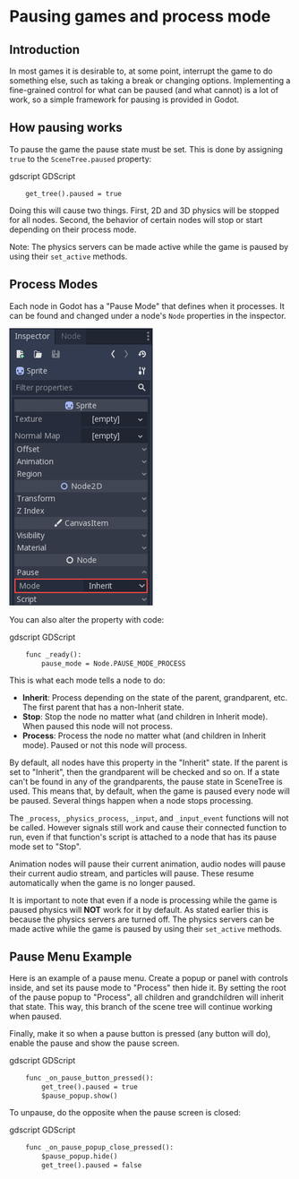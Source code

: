 

Pausing games and process mode
==============================

Introduction
------------

In most games it is desirable to, at some point, interrupt the
game to do something else, such as taking a break or changing options.
Implementing a fine-grained control for what can be paused (and what cannot)
is a lot of work, so a simple framework for pausing is provided in
Godot.

How pausing works
-----------------

To pause the game the pause state must be set. This is done by assigning
`true` to the `SceneTree.paused` property:

gdscript GDScript

```
    get_tree().paused = true
```

Doing this will cause two things. First, 2D and 3D physics will be stopped
for all nodes. Second, the behavior of certain nodes will stop or start
depending on their process mode.

Note:
 The physics servers can be made active while the game is
          paused by using their `set_active` methods.

Process Modes
-------------

Each node in Godot has a "Pause Mode" that defines when it processes. It can
be found and changed under a node's `Node` properties in the inspector.

![](img/pausemode.png)

You can also alter the property with code:

gdscript GDScript

```
    func _ready():
        pause_mode = Node.PAUSE_MODE_PROCESS
```

This is what each mode tells a node to do:  

-  **Inherit**: Process depending on the state of the parent,
   grandparent, etc. The first parent that has a non-Inherit state.
-  **Stop**: Stop the node no matter what (and children in Inherit
   mode). When paused this node will not process.
-  **Process**: Process the node no matter what (and children in Inherit
   mode). Paused or not this node will process.

By default, all nodes have this property in the "Inherit" state. If the
parent is set to "Inherit", then the grandparent will be checked and so
on. If a state can't be found in any of the grandparents, the pause state
in SceneTree is used. This means that, by default, when the game is paused
every node will be paused. Several things happen when a node stops processing.

The `_process`, `_physics_process`, `_input`, and `_input_event` functions
will not be called. However signals still work and cause their connected function to
run, even if that function's script is attached to a node that has its pause
mode set to "Stop".

Animation nodes will pause their current animation, audio nodes
will pause their current audio stream, and particles will pause. These resume
automatically when the game is no longer paused.

It is important to note that even if a node is processing while the game is
paused physics will **NOT** work for it by default. As stated earlier this is
because the physics servers are turned off. The physics servers can be made
active while the game is paused by using their `set_active` methods.

Pause Menu Example
------------------

Here is an example of a pause menu. Create a popup or panel with controls
inside, and set its pause mode to "Process" then hide it. By setting the
root of the pause popup to "Process", all children and grandchildren will
inherit that state. This way, this branch of the scene tree will continue
working when paused.

Finally, make it so when a pause button is pressed (any button will do),
enable the pause and show the pause screen.

gdscript GDScript

```
    func _on_pause_button_pressed():
        get_tree().paused = true
        $pause_popup.show()
```

To unpause, do the opposite when the pause screen is
closed:

gdscript GDScript

```
    func _on_pause_popup_close_pressed():
        $pause_popup.hide()
        get_tree().paused = false
```
